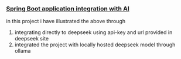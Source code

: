 ### <ins> Spring Boot application integration with AI </ins>
 in this project i have illustrated the above through
 1) integrating directly to deepseek using api-key and url provided in deepseek site
 2) integrated the project with locally hosted deepseek model through ollama
